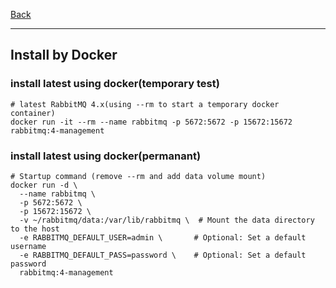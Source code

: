 [Back](../README.md)

<hr>

## Install by Docker


### install latest using docker(temporary test)
```shell
# latest RabbitMQ 4.x(using --rm to start a temporary docker container)
docker run -it --rm --name rabbitmq -p 5672:5672 -p 15672:15672 rabbitmq:4-management
```


### install latest using docker(permanant)
```shell
# Startup command (remove --rm and add data volume mount)
docker run -d \
  --name rabbitmq \
  -p 5672:5672 \
  -p 15672:15672 \
  -v ~/rabbitmq/data:/var/lib/rabbitmq \  # Mount the data directory to the host
  -e RABBITMQ_DEFAULT_USER=admin \       # Optional: Set a default username
  -e RABBITMQ_DEFAULT_PASS=password \    # Optional: Set a default password
  rabbitmq:4-management
  ```

